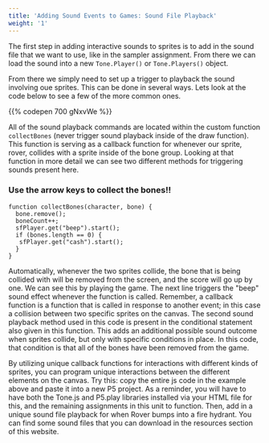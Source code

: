 ```yaml
---
title: 'Adding Sound Events to Games: Sound File Playback'
weight: '1'
---
```


The first step in adding interactive sounds to sprites is to add in the sound file that we want to use, like in the sampler assignment. From there we can load the sound into a new `Tone.Player()` or `Tone.Players()` object. 

From there we simply need to set up a trigger to playback the sound involving oue sprites. This can be done in several ways. Lets look at the code below to see a few of the more common ones.

{{% codepen 700 gNxvWe %}}

All of the sound playback commands are located within the custom function `collectBones` (never trigger sound playback inside of the draw function). This function is serving as a callback function for whenever our sprite, rover, collides with a sprite inside of the bone group. Looking at that function in more detail we can see two different methods for triggering sounds present here. 

### Use the arrow keys to collect the bones!!

```
function collectBones(character, bone) {
  bone.remove();
  boneCount++;
  sfPlayer.get("beep").start();
  if (bones.length == 0) {
   sfPlayer.get("cash").start();
  }
}
```

Automatically, whenever the two sprites collide, the bone that is being collided with will be removed from the screen, and the score will go up by one. We can see this by playing the game. The next line triggers the "beep" sound effect whenever the function is called. Remember, a callback function is a function that is called in response to another event; in this case a collision between two specific sprites on the canvas. The second sound playback method used in this code is present in the conditional statement also given in this function. This adds an additional possible sound outcome when sprites collide, but only with specific conditions in place. In this code, that condition is that all of the bones have been removed from the game.

By utilizing unique callback functions for interactions with different kinds of sprites, you can program unique interactions between the different elements on the canvas. Try this: copy the entire js code in the example above and paste it into a new P5 project. As a reminder, you will have to have both the Tone.js and P5.play libraries installed via your HTML file for this, and the remaining assignments in this unit to function. Then, add in a unique sound file playback for when Rover bumps into a fire hydrant. You can find some sound files that you can download in the resources section of this website.